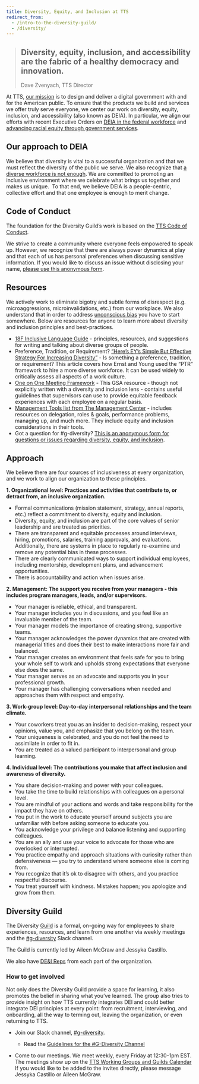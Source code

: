 ```yaml
---
title: Diversity, Equity, and Inclusion at TTS
redirect_from:
  - /intro-to-the-diversity-guild/
  - /diversity/
---
```

> ## Diversity, equity, inclusion, and accessibility are the fabric of a healthy democracy and innovation.
>
> Dave Zvenyach, TTS Director

At TTS, [our mission](https://handbook.tts.gsa.gov/tts-history/) is to design and deliver a digital government with and for the American public. To ensure that the products we build and services we offer truly serve everyone, we center our work on diversity, equity, inclusion, and accessibility (also known as DEIA). In particular, we align our efforts with recent Executive Orders on [DEIA in the federal workforce](https://www.whitehouse.gov/briefing-room/presidential-actions/2021/06/25/executive-order-on-diversity-equity-inclusion-and-accessibility-in-the-federal-workforce/) and [advancing racial equity through government services](https://www.whitehouse.gov/briefing-room/presidential-actions/2021/01/20/executive-order-advancing-racial-equity-and-support-for-underserved-communities-through-the-federal-government/).

## Our approach to DEIA

We believe that diversity is vital to a successful organization and that we must reflect the diversity of the public we serve. We also recognize that [a diverse workforce is not enough](https://www.opm.gov/policy-data-oversight/diversity-and-inclusion/). We are committed to promoting an inclusive environment where we celebrate what brings us together and makes us unique.  To that end, we believe DEIA is a people-centric, collective effort and that one employee is enough to merit change.

## Code of Conduct

The foundation for the Diversity Guild’s work is based on the [TTS Code of Conduct]({{site.baseurl}}/code-of-conduct/).

We strive to create a community where everyone feels empowered to speak up. However, we recognize that there are always power dynamics at play and that each of us has personal preferences when discussing sensitive information. If you would like to discuss an issue without disclosing your name, [please use this anonymous form](https://docs.google.com/forms/d/e/1FAIpQLSe9OrJBE19gzeAA42lOF3GmEkXrcXuf0g6KqXeP-wCZRO0_Vw/viewform).

## Resources

We actively work to eliminate bigotry and subtle forms of disrespect (e.g. microaggressions, microinvalidations, etc.) from our workplace. We also understand that in order to address [unconscious bias](https://diversity.ucsf.edu/resources/unconscious-bias) you have to start somewhere. Below are resources for anyone to learn more about diversity and inclusion principles and best-practices.

* [18F Inclusive Language Guide](https://content-guide.18f.gov/inclusive-language/) - principles, resources, and suggestions for writing and talking about diverse groups of people.
* Preference, Tradition, or Requirement? [“Here’s EY’s Simple But Effective Strategy For Increasing Diversity”](https://fortune.com/2017/02/10/ey-simple-effective-diversity-inclusiveness-strategy/) - Is something a preference, tradition, or requirement? This article covers how Ernst and Young used the “PTR” framework to hire a more diverse workforce. It can be used widely to critically assess all aspects of a work culture.
* [One on One Meeting Framework](https://docs.google.com/document/d/1GAhgY2y1usPhU7UN-w08ZDNXFTC6aWBKFBYRRxgjvWk/edit) - This GSA resource - though not explicitly written with a diversity and inclusion lens - contains useful guidelines that supervisors can use to provide equitable feedback experiences with each employee on a regular basis.
* [Management Tools list from The Management Center](http://www.managementcenter.org/tools/) - includes resources on delegation, roles & goals, performance problems, managing up, and much more. They include equity and inclusion considerations in their tools.
* Got a question for #g-diversity? [This is an anonymous form for questions or issues regarding diversity, equity, and inclusion](https://docs.google.com/forms/d/1xIaxaHD957MtfDwHy7Ec_Xf4C4VXbOy_bpwWL7f6e94/edit?ts=5d52ff9b).

## Approach

We believe there are four sources of inclusiveness at every organization, and we work to align our organization to these principles.

**1. Organizational level: Practices and activities that contribute to, or detract from, an inclusive organization.**

* Formal communications (mission statement, strategy, annual reports, etc.) reflect a commitment to diversity, equity and inclusion.
* Diversity, equity, and inclusion are part of the core values of senior leadership and are treated as priorities.
* There are transparent and equitable processes around interviews, hiring, promotions, salaries, training approvals, and evaluations. Additionally, there are systems in place to regularly re-examine and remove any potential bias in these processes.
* There are clearly communicated ways to support individual employees, including mentorship, development plans, and advancement opportunities.
* There is accountability and action when issues arise.

**2. Management: The support you receive from your managers - this includes program managers, leads, and/or supervisors.**

* Your manager is reliable, ethical, and transparent.
* Your manager includes you in discussions, and you feel like an invaluable member of the team.
* Your manager models the importance of creating strong, supportive teams.
* Your manager acknowledges the power dynamics that are created with managerial titles and does their best to make interactions more fair and balanced.
* Your manager creates an environment that feels safe for you to bring your whole self to work and upholds strong expectations that everyone else does the same.
* Your manager serves as an advocate and supports you in your professional growth.
* Your manager has challenging conversations when needed and approaches them with respect and empathy.

**3. Work-group level: Day-to-day interpersonal relationships and the team climate.**

* Your coworkers treat you as an insider to decision-making, respect your opinions, value you, and emphasize that you belong on the team.
* Your uniqueness is celebrated, and you do not feel the need to assimilate in order to fit in.
* You are treated as a valued participant to interpersonal and group learning.

**4. Individual level: The contributions you make that affect inclusion and awareness of diversity.**

* You share decision-making and power with your colleagues.
* You take the time to build relationships with colleagues on a personal level.
* You are mindful of your actions and words and take responsibility for the impact they have on others.
* You put in the work to educate yourself around subjects you are unfamiliar with before asking someone to educate you.
* You acknowledge your privilege and balance listening and supporting colleagues.
* You are an ally and use your voice to advocate for those who are overlooked or interrupted.
* You practice empathy and approach situations with curiosity rather than defensiveness — you try to understand where someone else is coming from.
* You recognize that it’s ok to disagree with others, and you practice respectful discourse.
* You treat yourself with kindness. Mistakes happen; you apologize and grow from them.

## Diversity Guild

The Diversity [Guild]({{site.baseurl}}/working-groups-and-guilds-101/) is a formal, on-going way for employees to share experiences, resources, and learn from one another via weekly meetings and the [\#g-diversity](https://gsa-tts.slack.com/messages/g-diversity/) Slack channel.

The Guild is currently led by Aileen McGraw and Jessyka Castillo.

We also have [DE&I Reps](https://docs.google.com/document/d/1g7bpwFBfpHMy0guu5nUaF0HhBLvu42pF0nCiBdb92M4/edit) from each part of the organization.

### How to get involved

Not only does the Diversity Guild provide a space for learning, it also promotes the belief in sharing what you’ve learned. The group also tries to provide insight on how TTS currently integrates DEI and could better integrate DEI principles at every point: from recruitment, interviewing, and onboarding, all the way to terming out, leaving the organization, or even returning to TTS.

* Join our Slack channel, [\#g-diversity](https://gsa-tts.slack.com/messages/g-diversity/).

  * Read the [Guidelines for the #G-Diversity Channel](https://docs.google.com/document/d/1IP0GERswH8t5nQxH0VyYPidj5TrkNtfJEmaPz3_y-go/edit)
* Come to our meetings. We meet weekly, every Friday at 12:30-1pm EST. The meetings show up on the [TTS Working Groups and Guilds Calendar](https://www.google.com/calendar/embed?src=gsa.gov_o1aqcv28k1f0nmca5bkch8los4%40group.calendar.google.com) If you would like to be added to the invites directly, please message Jessyka Castillo or Aileen McGraw.